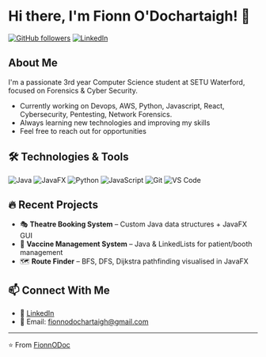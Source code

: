 # Hi there, I'm Fionn O'Dochartaigh! 👋

[![GitHub followers](https://img.shields.io/github/followers/FionnODoc?label=Follow&style=social)](https://github.com/FionnODoc)
[![LinkedIn](https://img.shields.io/badge/-LinkedIn-blue?style=flat&logo=linkedin&logoColor=white)](https://linkedin.com/in/fionn-odonoghue](https://www.linkedin.com/in/fionn-o-dochartaigh-024b54261/))

##  About Me

I'm a passionate 3rd year Computer Science student at SETU Waterford, focused on Forensics & Cyber Security. 

-  Currently working on Devops, AWS, Python, Javascript, React, Cybersecurity, Pentesting, Network Forensics.  
-  Always learning new technologies and improving my skills  
-  Feel free to reach out for opportunities

## 🛠️ Technologies & Tools

![Java](https://img.shields.io/badge/-Java-ED8B00?style=flat&logo=java&logoColor=white)
![JavaFX](https://img.shields.io/badge/-JavaFX-0078D7?style=flat)
![Python](https://img.shields.io/badge/-Python-3776AB?style=flat&logo=python&logoColor=white)
![JavaScript](https://img.shields.io/badge/-JavaScript-F7DF1E?style=flat&logo=javascript&logoColor=black)
![Git](https://img.shields.io/badge/-Git-F05032?style=flat&logo=git&logoColor=white)
![VS Code](https://img.shields.io/badge/-VS%20Code-007ACC?style=flat&logo=visual-studio-code&logoColor=white)

## 🔥 Recent Projects

- 🎭 **Theatre Booking System** – Custom Java data structures + JavaFX GUI  
- 💉 **Vaccine Management System** – Java & LinkedLists for patient/booth management  
- 🗺️ **Route Finder** – BFS, DFS, Dijkstra pathfinding visualised in JavaFX  

## 📫 Connect With Me

- 💼 [LinkedIn](https://www.linkedin.com/in/fionn-o-dochartaigh-024b54261/) 
- 📧 Email: fionnodochartaigh@gmail.com  

---

⭐️ From [FionnODoc](https://github.com/FionnODoc)
